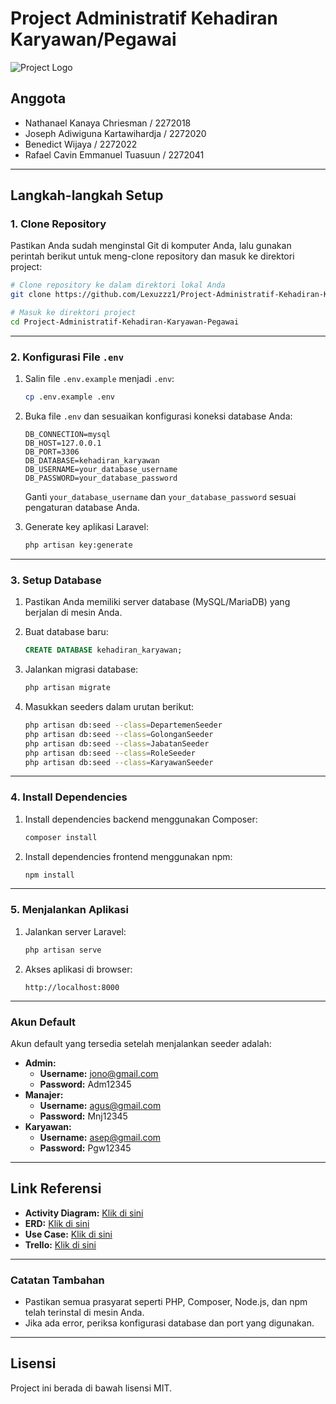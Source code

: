 # Project Administratif Kehadiran Karyawan/Pegawai

![Project Logo](https://via.placeholder.com/150)

## Anggota
- Nathanael Kanaya Chriesman / 2272018
- Joseph Adiwiguna Kartawihardja / 2272020
- Benedict Wijaya / 2272022
- Rafael Cavin Emmanuel Tuasuun / 2272041

---

## Langkah-langkah Setup

### 1. Clone Repository

Pastikan Anda sudah menginstal Git di komputer Anda, lalu gunakan perintah berikut untuk meng-clone repository dan masuk ke direktori project:

```bash
# Clone repository ke dalam direktori lokal Anda
git clone https://github.com/Lexuzzz1/Project-Administratif-Kehadiran-Karyawan-Pegawai.git

# Masuk ke direktori project
cd Project-Administratif-Kehadiran-Karyawan-Pegawai
```

---

### 2. Konfigurasi File `.env`

1. Salin file `.env.example` menjadi `.env`:
   
   ```bash
   cp .env.example .env
   ```

2. Buka file `.env` dan sesuaikan konfigurasi koneksi database Anda:

   ```env
   DB_CONNECTION=mysql
   DB_HOST=127.0.0.1
   DB_PORT=3306
   DB_DATABASE=kehadiran_karyawan
   DB_USERNAME=your_database_username
   DB_PASSWORD=your_database_password
   ```
   Ganti `your_database_username` dan `your_database_password` sesuai pengaturan database Anda.

3. Generate key aplikasi Laravel:

   ```bash
   php artisan key:generate
   ```

---

### 3. Setup Database

1. Pastikan Anda memiliki server database (MySQL/MariaDB) yang berjalan di mesin Anda.

2. Buat database baru:

   ```sql
   CREATE DATABASE kehadiran_karyawan;
   ```

3. Jalankan migrasi database:

   ```bash
   php artisan migrate
   ```

4. Masukkan seeders dalam urutan berikut:

   ```bash
   php artisan db:seed --class=DepartemenSeeder
   php artisan db:seed --class=GolonganSeeder
   php artisan db:seed --class=JabatanSeeder
   php artisan db:seed --class=RoleSeeder
   php artisan db:seed --class=KaryawanSeeder
   ```

---

### 4. Install Dependencies

1. Install dependencies backend menggunakan Composer:

   ```bash
   composer install
   ```

2. Install dependencies frontend menggunakan npm:

   ```bash
   npm install
   ```

---

### 5. Menjalankan Aplikasi

1. Jalankan server Laravel:

   ```bash
   php artisan serve
   ```

2. Akses aplikasi di browser:

   ```
   http://localhost:8000
   ```

---

### Akun Default

Akun default yang tersedia setelah menjalankan seeder adalah:

- **Admin:**
  - **Username:** jono@gmail.com
  - **Password:** Adm12345
- **Manajer:**
  - **Username:** agus@gmail.com
  - **Password:** Mnj12345
- **Karyawan:**
  - **Username:** asep@gmail.com
  - **Password:** Pgw12345

---

## Link Referensi

- **Activity Diagram:** [Klik di sini](https://miro.com/app/board/uXjVLaAPr68=/?share_link_id=809917764691)
- **ERD:** [Klik di sini](https://miro.com/app/board/uXjVLZCBT1o=/?share_link_id=44441675315)
- **Use Case:** [Klik di sini](https://miro.com/app/board/uXjVLaAEb2g=/?share_link_id=472950193529)
- **Trello:** [Klik di sini](https://trello.com/invite/b/6717c18d9f2138c3c82afc12/ATTI055fc39fa0aa362deb7b46e2b9b736f9EA45C201/website-administratif-kehadiran-karyawan-pegawai)

---

### Catatan Tambahan

- Pastikan semua prasyarat seperti PHP, Composer, Node.js, dan npm telah terinstal di mesin Anda.
- Jika ada error, periksa konfigurasi database dan port yang digunakan.

---

## Lisensi

Project ini berada di bawah lisensi MIT.
